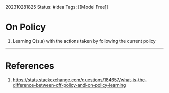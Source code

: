 202310281825
Status: #idea
Tags: [[Model Free]]

# On Policy

1. Learning Q(s,a) with the actions taken by following the current policy

---
# References

1. https://stats.stackexchange.com/questions/184657/what-is-the-difference-between-off-policy-and-on-policy-learning